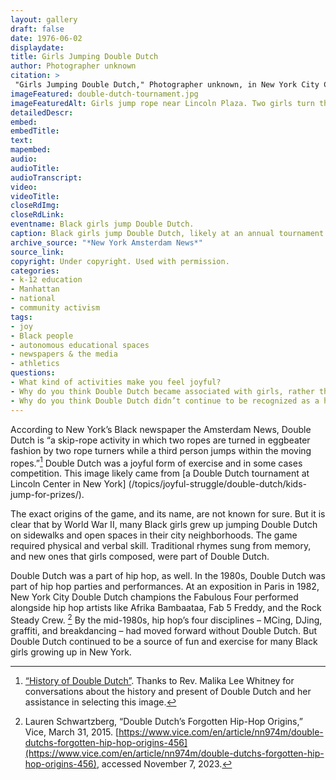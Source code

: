 ```yaml
--- 
layout: gallery
draft: false
date: 1976-06-02
displaydate: 
title: Girls Jumping Double Dutch
author: Photographer unknown
citation: >
 "Girls Jumping Double Dutch," Photographer unknown, in New York City Civil Rights History Project, Accessed: [Month Day, Year], https://nyccivilrightshistory.org/gallery/double-dutch-tournament.
imageFeatured: double-dutch-tournament.jpg
imageFeaturedAlt: Girls jump rope near Lincoln Plaza. Two girls turn the ropes and the others jump. One girl is mid-air and a fountain behind her sprays upward. The other girl has knees bent, ready to jump.
detailedDescr: 
embed: 
embedTitle: 
text: 
mapembed: 
audio: 
audioTitle: 
audioTranscript: 
video: 
videoTitle: 
closeRdImg: 
closeRdLink: 
eventname: Black girls jump Double Dutch.
caption: Black girls jump Double Dutch, likely at an annual tournament at Lincoln Center.
archive_source: "*New York Amsterdam News*"
source_link:  
copyright: Under copyright. Used with permission.
categories: 
- k-12 education
- Manhattan
- national
- community activism
tags: 
- joy
- Black people
- autonomous educational spaces
- newspapers & the media
- athletics
questions: 
- What kind of activities make you feel joyful? 
- Why do you think Double Dutch became associated with girls, rather than all children?
- Why do you think Double Dutch didn’t continue to be recognized as a hip-hop discipline?
--- 
```


According to New York’s Black newspaper the Amsterdam News, Double Dutch is “a skip-rope activity in which two ropes are turned in eggbeater fashion by two rope turners while a third person jumps within the moving ropes.”[^1] Double Dutch was a joyful form of exercise and in some cases competition. This image likely came from [a Double Dutch tournament at Lincoln Center in New York] (/topics/joyful-struggle/double-dutch/kids-jump-for-prizes/).

The exact origins of the game, and its name, are not known for sure. But it is clear that by World War II, many Black girls grew up jumping Double Dutch on sidewalks and open spaces in their city neighborhoods. The game required physical and verbal skill.  Traditional rhymes sung from memory, and new ones that girls composed, were part of Double Dutch.

Double Dutch was a part of hip hop, as well. In the 1980s, Double Dutch was part of hip hop parties and performances. At an exposition in Paris in 1982, New York City Double Dutch champions the Fabulous Four performed alongside hip hop artists like Afrika Bambaataa, Fab 5 Freddy, and the Rock Steady Crew. [^2]
By the mid-1980s, hip hop’s four disciplines – MCing, DJing, graffiti, and breakdancing – had moved forward without Double Dutch. But Double Dutch continued to be a source of fun and exercise for many Black girls growing up in New York.

[^1]: [“History of Double Dutch”](/topics/joyful-struggle/double-dutch/history-double-dutch). Thanks to Rev. Malika Lee Whitney for conversations about the history and present of Double Dutch and her assistance in selecting this image.

[^2]: Lauren Schwartzberg, “Double Dutch’s Forgotten Hip-Hop Origins,” Vice, March 31, 2015. [https://www.vice.com/en/article/nn974m/double-dutchs-forgotten-hip-hop-origins-456](https://www.vice.com/en/article/nn974m/double-dutchs-forgotten-hip-hop-origins-456), accessed November 7, 2023.
